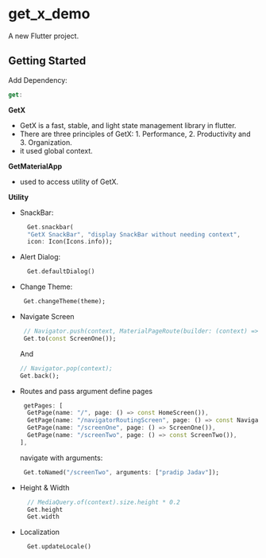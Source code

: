 # get_x_demo

A new Flutter project.

## Getting Started

Add Dependency:
```dart
get:
```

**GetX**
- GetX is a fast, stable, and light state management library in flutter.
- There are three principles of GetX: 1. Performance, 2. Productivity and 3. Organization.
- it used global context.

**GetMaterialApp**
- used to access utility of GetX.


**Utility**
- SnackBar:
    ```dart
      Get.snackbar(
      "GetX SnackBar", "display SnackBar without needing context",
      icon: Icon(Icons.info));
    ```
- Alert Dialog:
  ```dart
    Get.defaultDialog()
  ```
 
- Change Theme:
  ```dart
   Get.changeTheme(theme);
  ```

- Navigate Screen
    ```dart
     // Navigator.push(context, MaterialPageRoute(builder: (context) => const ScreenOne(),));
     Get.to(const ScreenOne());
    ```
  And
  ```dart
  // Navigator.pop(context);
  Get.back();
  ```
  
- Routes and pass argument
  define pages
  ```dart
   getPages: [
    GetPage(name: "/", page: () => const HomeScreen()),
    GetPage(name: "/navigatorRoutingScreen", page: () => const NavigatorAndRouting()),
    GetPage(name: "/screenOne", page: () => ScreenOne()),
    GetPage(name: "/screenTwo", page: () => const ScreenTwo()),
  ],
  ```
  navigate with arguments:
  ```dart
   Get.toNamed("/screenTwo", arguments: ["pradip Jadav"]);
  ```

- Height & Width
  ```dart
    // MediaQuery.of(context).size.height * 0.2
    Get.height
    Get.width
  ```
  
- Localization
  ```dart
    Get.updateLocale()
  ```
  
